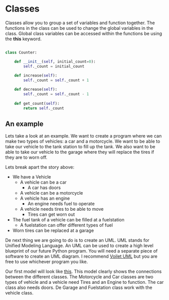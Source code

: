 # Classes

Classes allow you to group a set of variables and function together. The functions
in the class can be used to change the global variables in the class. Global
class variables can be accessed within the functions be using the **this** keyword.

```Python

class Counter:

    def __init__(self, initial_count=0):
        self._count = initial_count
    
    def increase(self):
        self._count = self._count + 1

    def decrease(self):
        self._count = self._count - 1
    
    def get_count(self):
        return self._count

```

## An example

Lets take a look at an example. We want to create a program where we can make two types of vehicles:
a car and a motorcycle. We want to be able to take our vehicle to the tank station to fill up the tank.
We also want to be able to take our vehicle to the garage where they will replace the tires if they are
to worn off.

Lets break apart the story above:

* We have a Vehicle 
  * A vehicle can be a car
    * A car has doors
  * A vehicle can be a motorcycle
  * A vehicle has an engine
    * An engine needs fuel to operate
  * A vehicle needs tires to be able to move
    * Tires can get worn out
* The fuel tank of a vehicle can be filled at a fuelstation
  * A fuelstation can offer different types of fuel
* Worn tires can be replaced at a garage

De next thing we are going to do is to create an UML. UML stands for Unified Modeling Language.
An UML can be used to create a high level blueprint of our future Python program. You will
need a separate piece of software to create an UML diagram. I recommend 
[Voilet UML](http://alexdp.free.fr/violetumleditor/page.php) but you are free to use whichever
program you like.

Our first model will look like [this](classes_uml.class.violet.html). This model clearly shows
the connections between the different classes. The Motorcycle and Car classes are two types
of vehicle and a vehicle need Tires and an Engine to function. The car class also needs
doors. De Garage and Fuelstation class work with the vehicle class.